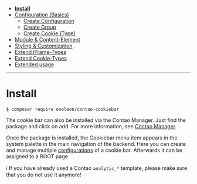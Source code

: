 - [**Install**](INSTALL.md)
- [Configuration (Basics)](BASICS.md)
    - [Create Configuration](CONFIGURATION.md)
    - [Create Group](GROUP.md)
    - [Create Cookie (Type)](COOKIE.md)
- [Module & Content-Element](MOD_CE.md)
- [Styling & Customization](CUSTOMIZATION.md)
- [Extend iFrame-Types](EXTEND_IFRAME.md)
- [Extend Cookie-Types](EXTEND_TYPE.md)
- [Extended usage](EXTENDED_USAGE.md)

---

# Install
```
$ composer require oveleon/contao-cookiebar
```

The cookie bar can also be installed via the Contao Manager. Just find the package and click on add. For more information, see [Contao Manager](https://docs.contao.org/manual/de/installation/erweiterungen-installieren/).

Once the package is installed, the Cookiebar menu item appears in the system palette in the main navigation of the backend. Here you can create and manage multiple [configurations](CONFIGURATION.md) of a cookie bar. Afterwards it can be assigned to a ROOT page.

ℹ If you have already used a Contao `analytic_*` template, please make sure that you do not use it anymore!